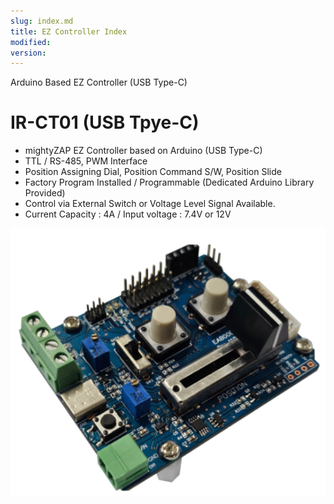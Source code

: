 ```yaml
---
slug: index.md
title: EZ Controller Index
modified: 
version:
---
```


Arduino Based EZ Controller (USB Type-C)
# IR-CT01 (USB Tpye-C)

- mightyZAP EZ Controller based on Arduino (USB Type-C)
- TTL / RS-485, PWM Interface
- Position Assigning Dial, Position Command S/W, Position Slide
- Factory Program Installed / Programmable (Dedicated Arduino Library Provided)
- Control via External Switch or Voltage Level Signal Available.
- Current Capacity : 4A / Input voltage : 7.4V or 12V

![ezController](./ezController.png)